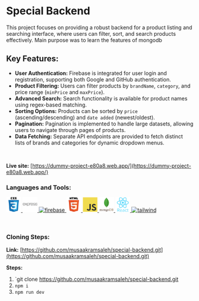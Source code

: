 # Special Backend

This project focuses on providing a robust backend for a product listing and searching interface, where users can filter, sort, and search products effectively. Main purpose was to learn the features of mongodb

## Key Features:

- **User Authentication:** Firebase is integrated for user login and registration, supporting both Google and GitHub authentication.
- **Product Filtering:** Users can filter products by `brandName`, `category`, and price range (`minPrice` and `maxPrice`).
- **Advanced Search:** Search functionality is available for product names using regex-based matching.
- **Sorting Options:** Products can be sorted by `price` (ascending/descending) and `date added` (newest/oldest).
- **Pagination:** Pagination is implemented to handle large datasets, allowing users to navigate through pages of products.
- **Data Fetching:** Separate API endpoints are provided to fetch distinct lists of brands and categories for dynamic dropdown menus.


<br>

**Live site:** [https://dummy-project-e80a8.web.app/](https://dummy-project-e80a8.web.app/)

### Languages and Tools:
<p align="left">
  <a href="https://www.w3schools.com/css/" target="_blank" rel="noreferrer">
    <img src="https://raw.githubusercontent.com/devicons/devicon/master/icons/css3/css3-original-wordmark.svg" alt="css3" width="40" height="40"/>
  </a>
  <a href="https://expressjs.com" target="_blank" rel="noreferrer">
    <img src="https://raw.githubusercontent.com/devicons/devicon/master/icons/express/express-original-wordmark.svg" alt="express" width="40" height="40"/>
  </a>
  <a href="https://firebase.google.com/" target="_blank" rel="noreferrer">
    <img src="https://www.vectorlogo.zone/logos/firebase/firebase-icon.svg" alt="firebase" width="40" height="40"/>
  </a>
  <a href="https://www.w3.org/html/" target="_blank" rel="noreferrer">
    <img src="https://raw.githubusercontent.com/devicons/devicon/master/icons/html5/html5-original-wordmark.svg" alt="html5" width="40" height="40"/>
  </a>
  <a href="https://developer.mozilla.org/en-US/docs/Web/JavaScript" target="_blank" rel="noreferrer">
    <img src="https://raw.githubusercontent.com/devicons/devicon/master/icons/javascript/javascript-original.svg" alt="javascript" width="40" height="40"/>
  </a>
  <a href="https://www.mongodb.com/" target="_blank" rel="noreferrer">
    <img src="https://raw.githubusercontent.com/devicons/devicon/master/icons/mongodb/mongodb-original-wordmark.svg" alt="mongodb" width="40" height="40"/>
  </a>
  <a href="https://reactjs.org/" target="_blank" rel="noreferrer">
    <img src="https://raw.githubusercontent.com/devicons/devicon/master/icons/react/react-original-wordmark.svg" alt="react" width="40" height="40"/>
  </a>
  <a href="https://tailwindcss.com/" target="_blank" rel="noreferrer">
    <img src="https://www.vectorlogo.zone/logos/tailwindcss/tailwindcss-icon.svg" alt="tailwind" width="40" height="40"/>
  </a>
</p>

<br>

### Cloning Steps:

**Link:** [https://github.com/musaakramsaleh/special-backend.git](https://github.com/musaakramsaleh/special-backend.git)

**Steps:**
1. `git clone https://github.com/musaakramsaleh/special-backend.git
2. `npm i`
3. `npm run dev`
